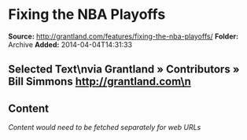 # Fixing the NBA Playoffs

**Source:** http://grantland.com/features/fixing-the-nba-playoffs/
**Folder:** Archive
**Added:** 2014-04-04T14:31:33


## Selected Text\nvia Grantland » Contributors » Bill Simmons http://grantland.com\n

## Content
*Content would need to be fetched separately for web URLs*
